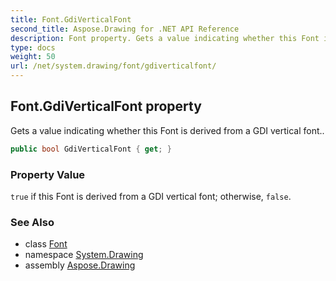 ```yaml
---
title: Font.GdiVerticalFont
second_title: Aspose.Drawing for .NET API Reference
description: Font property. Gets a value indicating whether this Font is derived from a GDI vertical font
type: docs
weight: 50
url: /net/system.drawing/font/gdiverticalfont/
---
```

## Font.GdiVerticalFont property

Gets a value indicating whether this Font is derived from a GDI vertical font..

```csharp
public bool GdiVerticalFont { get; }
```

### Property Value

`true` if this Font is derived from a GDI vertical font; otherwise, `false`.

### See Also

* class [Font](../)
* namespace [System.Drawing](../../font/)
* assembly [Aspose.Drawing](../../../)


